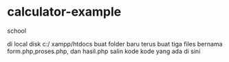 # calculator-example
school

di local disk c:/ xampp/htdocs buat folder baru
terus buat tiga files bernama form.php,proses.php, dan hasil.php
salin kode kode yang ada di sini
